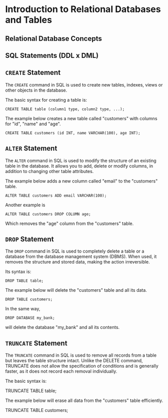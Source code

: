 # Introduction to Relational Databases and Tables

## Relational Database Concepts

## SQL Statements (DDL x DML)

## `CREATE` Statement
The `CREATE` command in SQL is used to create new tables, indexes, views or other objects in the database.

The basic syntax for creating a table is:

    CREATE TABLE table (column1 type, column2 type, ...);

The example below creates a new table called "customers" with columns for "id", "name" and "age".

    CREATE TABLE customers (id INT, name VARCHAR(100), age INT);


## `ALTER` Statement
The `ALTER` command in SQL is used to modify the structure of an existing table in the database. It allows you to add, delete or modify columns, in addition to changing other table attributes.

The example below adds a new column called "email" to the "customers" table. 

    ALTER TABLE customers ADD email VARCHAR(100);
    
Another example is 

    ALTER TABLE customers DROP COLUMN age;

Which removes the "age" column from the "customers" table.

## `DROP` Statement

The `DROP` command in SQL is used to completely delete a table or a database from the database management system (DBMS). When used, it removes the structure and stored data, making the action irreversible.

Its syntax is:

    DROP TABLE table;

The example below will delete the "customers" table and all its data.

    DROP TABLE customers;

In the same way,

    DROP DATABASE my_bank;

will delete the database "my_bank" and all its contents.


## `TRUNCATE` Statement
The `TRUNCATE` command in SQL is used to remove all records from a table but leaves the table structure intact. Unlike the DELETE command, TRUNCATE does not allow the specification of conditions and is generally faster, as it does not record each removal individually.

The basic syntax is:

TRUNCATE TABLE table;

The example below will erase all data from the "customers" table efficiently.

TRUNCATE TABLE customers;
